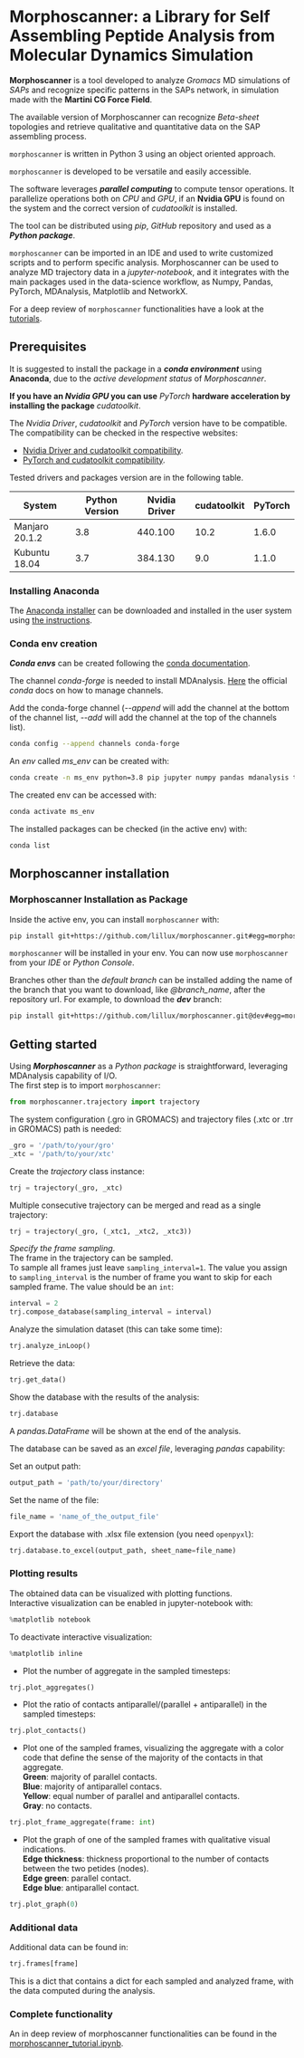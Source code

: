 # Morphoscanner: a Library for Self Assembling Peptide Analysis from Molecular Dynamics Simulation

**Morphoscanner** is a tool developed to analyze *Gromacs* MD simulations of *SAPs* and recognize specific patterns in the SAPs network, in simulation made with the **Martini CG Force Field**.

The available version of Morphoscanner can recognize *Beta-sheet* topologies and retrieve qualitative and quantitative data on the SAP assembling process.

`morphoscanner` is written in Python 3 using an object oriented approach.

`morphoscanner` is developed to be versatile and easily accessible.

The software leverages ***parallel computing*** to compute tensor operations. It parallelize operations both on *CPU* and *GPU*, if an **Nvidia GPU** is found on the system and the correct version of *cudatoolkit* is installed.

The tool can be distributed using *pip*, *GitHub* repository and used as a ***Python package***.

`morphoscanner` can be imported in an IDE and used to write customized scripts and to perform specific analysis. Morphoscanner can be used to analyze MD trajectory data in a *jupyter-notebook*, and it integrates with the main packages used in the data-science workflow, as Numpy, Pandas, PyTorch, MDAnalysis, Matplotlib and NetworkX.

For a deep review of `morphoscanner` functionalities have a look at the [tutorials](https://github.com/lillux/morphoscanner/blob/main/Tutorials).


## Prerequisites
It is suggested to install the package in a ***conda environment*** using **Anaconda**, due to the *active development status* of *Morphoscanner*.

**If you have an *Nvidia GPU* you can use** *PyTorch* **hardware acceleration by installing the package** *cudatoolkit*.

The *Nvidia Driver*, *cudatoolkit* and *PyTorch* version have to be compatible. The compatibility can be checked in the respective websites:

- [Nvidia Driver and cudatoolkit compatibility](https://docs.nvidia.com/deploy/cuda-compatibility/index.html).
- [PyTorch and cudatoolkit compatibility](https://pytorch.org/).

Tested drivers and packages version are in the following table.

 
 System |Python Version| Nvidia Driver | cudatoolkit | PyTorch
--------|--------------|---------------|-------------|--------
Manjaro 20.1.2 |3.8| 440.100 | 10.2 | 1.6.0
Kubuntu 18.04 |3.7|384.130 | 9.0 | 1.1.0

### Installing Anaconda
The [Anaconda installer](https://www.anaconda.com/distribution/ "Anaconda website") can be downloaded and installed in the user system using [the instructions](https://docs.anaconda.com/anaconda/install/linux/ "Installation Instructions").

### Conda env creation
***Conda envs*** can be created following the [conda documentation](https://conda.io/projects/conda/en/latest/user-guide/tasks/manage-environments.html "conda envs management").

The channel *conda-forge* is needed to install MDAnalysis.
[Here](https://docs.conda.io/projects/conda/en/latest/user-guide/tasks/manage-channels.html) the official *conda* docs on how to manage channels.

Add the conda-forge channel (*--append* will add the channel at the bottom of the channel list, *--add* will add the channel at the top of the channels list).
```bash
conda config --append channels conda-forge
```

An *env* called *ms_env* can be created with: 
```bash
conda create -n ms_env python=3.8 pip jupyter numpy pandas mdanalysis tqdm pytorch networkx cudatoolkit=10.2 matplotlib scipy plotly
```

The created env can be accessed with:
```bash
conda activate ms_env
```

The installed packages can be checked (in the active env) with:
```bash
conda list
```

## Morphoscanner installation

### Morphoscanner Installation as Package

Inside the active env, you can install `morphoscanner` with:

```bash
pip install git+https://github.com/lillux/morphoscanner.git#egg=morphoscanner
```

`morphoscanner` will be installed in your env. You can now use `morphoscanner` from your *IDE* or *Python Console*.

Branches other than the *default branch* can be installed adding the name of the branch that you want to download, like *@branch_name*, after the repository url. For example, to download the ***dev***  branch:

```bash
pip install git+https://github.com/lillux/morphoscanner.git@dev#egg=morphoscanner
```


## Getting started

Using ***Morphoscanner*** as a *Python package* is straightforward, leveraging MDAnalysis capability of I/O.\
The first step is to import `morphoscanner`:
```python
from morphoscanner.trajectory import trajectory
```

The system configuration (.gro in GROMACS) and trajectory files (.xtc or .trr in GROMACS) path is needed:
``` python
_gro = '/path/to/your/gro'
_xtc = '/path/to/your/xtc'
```

Create the *trajectory* class instance:
``` python
trj = trajectory(_gro, _xtc)
```

Multiple consecutive trajectory can be merged and read as a single trajectory:
``` python
trj = trajectory(_gro, (_xtc1, _xtc2, _xtc3))
```

*Specify the  frame sampling*.\
The frame in the trajectory can be sampled.\
To sample all frames just leave `sampling_interval=1`. The value you assign to `sampling_interval` is the number of frame you want to skip for each sampled frame. The value should be an `int`:

``` python
interval = 2
trj.compose_database(sampling_interval = interval)
```

Analyze the simulation dataset (this can take some time):
``` python
trj.analyze_inLoop()
```

Retrieve the data:
``` python
trj.get_data()
```

Show the database with the results of the analysis:
``` python
trj.database
```

A *pandas.DataFrame* will be shown at the end of the analysis.

The database can be saved as an *excel file*, leveraging *pandas* capability:

Set an output path:
```python
output_path = 'path/to/your/directory'
```

Set the name of the file:
```python
file_name = 'name_of_the_output_file'
```

Export the database with .xlsx file extension (you need `openpyxl`):
```python
trj.database.to_excel(output_path, sheet_name=file_name)
```

### Plotting results

The obtained data can be visualized with plotting functions.\
Interactive visualization can be enabled in jupyter-notebook with:
``` python
%matplotlib notebook
```

To deactivate interactive visualization:
``` python
%matplotlib inline
```

- Plot the number of aggregate in the sampled timesteps:
```python
trj.plot_aggregates()
```

- Plot the ratio of contacts antiparallel/(parallel + antiparallel) in the sampled timesteps:
``` python
trj.plot_contacts()
```

- Plot one of the sampled frames, visualizing the aggregate with a color code that define the sense of the majority of the contacts in that aggregate.\
    **Green**: majority of parallel contacts.\
    **Blue**: majority of antiparallel contacs.\
    **Yellow**: equal number of parallel and antiparallel contacts.\
    **Gray**: no contacts.

```python
trj.plot_frame_aggregate(frame: int)
```
- Plot the graph of one of the sampled frames with qualitative visual indications.\
    **Edge thickness**: thickness proportional to the number of contacts between the two petides (nodes).\
    **Edge green**: parallel contact.\
    **Edge blue**: antiparallel contact.

``` python
trj.plot_graph(0)
```

### Additional data

Additional data can be found in:
``` python
trj.frames[frame]
```

This is a dict that contains a dict for each sampled and analyzed frame, with the data computed during the analysis.

### Complete functionality
An in deep review of morphoscanner functionalities can be found in the [morphoscanner_tutorial.ipynb](https://github.com/lillux/morphoscanner/blob/main/Tutorials/morphoscanner_tutorial.ipynb).
